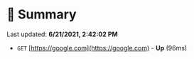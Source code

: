 # 📖 Summary
Last updated: **6/21/2021, 2:42:02 PM**

- `GET` [https://google.com](https://google.com) - **Up** (96ms)
